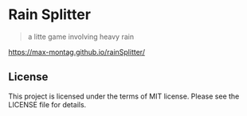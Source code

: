 # Rain Splitter

> a litte game involving heavy rain

https://max-montag.github.io/rainSplitter/

## License

This project is licensed under the terms of MIT license. Please see the LICENSE file for details.



